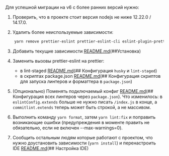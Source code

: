 Для успешной миграции на v6 с более ранних версий нужно:

1. Проверить, что в проекте стоит версия nodejs не ниже 12.22.0 / 14.17.0.

2. Удалить более неиспользуемые зависимости:

```sh
    yarn remove prettier-eslint prettier-eslint-cli eslint-plugin-prettier
```

3. Добавить текущие зависимости [README.md](README.md)(##Установка)

4. Заменить вызовы prettier-eslint на prettier:

    - в lint-staged [README.md](README.md)(## Конфигурация `husky` и `lint-staged`)
    - в скриптах package.json [README.md](README.md)(## Конфигурация скриптов для запуска линтеров и форматтера в `package.json`)

5. (Опционально) Поменять подключаемый конфиг [README.md](README.md)(## Конфигурация всех линтеров через `package.json`). Что изменилось: в `eslintConfig.extends` больше не нужно писать `/index.js` в конце, а `commitlint.extends` теперь может быть строкой, а не массивом.

6. Выполнить команду `yarn format`, затем `yarn lint:fix` и поправить возникающие ошибки (предупреждения в моменте править не обязательно, если не включен --max-warnings=0).

7. Сообщить остальным людям которые работают с проектом, что нужно доустановить зависимости (`yarn install`) и перенастроить IDE [README.md](README.md)(## Настройка IDE)
